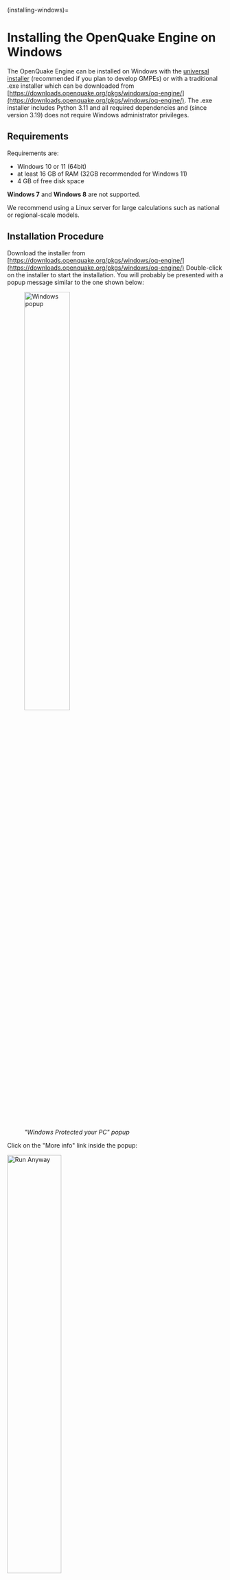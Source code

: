 (installing-windows)=

# Installing the OpenQuake Engine on Windows

The OpenQuake Engine can be installed on Windows with the [universal
installer](universal.md) (recommended if you plan to develop GMPEs)
or with a traditional .exe installer which can be downloaded from
[https://downloads.openquake.org/pkgs/windows/oq-engine/](https://downloads.openquake.org/pkgs/windows/oq-engine/). 
The .exe installer includes Python 3.11 and all required dependencies
and (since version 3.19) does not require Windows administrator 
privileges.

## Requirements

Requirements are:

- Windows 10 or 11 (64bit)
- at least 16 GB of RAM (32GB recommended for Windows 11)
- 4 GB of free disk space

**Windows 7** and **Windows 8** are not supported. 

We recommend using a Linux server for large calculations such as 
national or regional-scale models.

## Installation Procedure
Download the installer from 
[https://downloads.openquake.org/pkgs/windows/oq-engine/](https://downloads.openquake.org/pkgs/windows/oq-engine/)
Double-click on the installer to start the installation.  You will probably be 
presented with a popup message similar to the one shown below:

<figure>
	<img src="../../../_images/install/01_Windows_warning.png" 
		 width="50%" align="center" alt="Windows popup"/>
	<figcaption><i>"Windows Protected your PC" popup</i></figcaption>
</figure>

Click on the "More info" link inside the popup:

<img src="_images/02_Run_anyway.png" alt="Run Anyway" width="50%" align="center" />

Check that the App string starts with "OpenQuake_Engine_" and ends with the 
desired version number, if all is in order, click on the "Run anyway" button 
to continue.  You will be presented with an installer dialog similar to the 
one depicted below:

```{figure} _images/03_Installer_start.png
:scale: 50 %
:alt: Installer Start

Installer Start
```


<figure>
	<img src="_images/03_Installer_start.png" alt="Installer Start"
	     width="50%" align="center" />
	<figcaption>Installer Start</figcaption>
</figure>

Press the "Next" button.  

The AGPL v3 license terms will be displayed - you must accept these terms in 
order to install the OpenQuake engine:

<figure>
	<img src="_images/04_License.png" 
		 width="50%" align="center" />
	<figcaption>License Terms</figcaption>
</figure>

Press the "I Agree" button.

### Uninstall Previously installed versions

If you have already installed a version of the OpenQuake Engine via the 
Windows installer, you will be presented with a message similar to the one 
depicted below:

<figure>
	<img src="_images/05_Uninstall.png" width="50%" align="center" />
	<figcaption>Already installed</figcaption>
</figure>

> **IMPORTANT** even if you have installed the OpenQuake engine via 
> the universal installer, git or some other means, you must ensure that no 
> OpenQuake engine processes are running, that you do not have the User Manual 
> PDF or demo files open before proceeding.   If any OpenQuake processes are 
> running or files are open, the installation may not complete successfully.

If you do not have a previous installation of the OpenQuake Engine installed, 
you can skip ahead to 
[Install OpenQuake Engine Components](#install-components)

Press Next to continue, you will be presented with a reminder message:

<figure>
	<img src="_images/06_Stop_Processes.png" width="50%" align="center" />
	<figcaption>Stop processes</figcaption>
</figure>

Once you have stopped any running OpenQuake Engine processes and closed all 
associated files, press OK to continue.  The uninstaller will now remove the 
previous OpenQuake engine installation, this may take some time to complete:

<figure>
	<img src="_images/07_Uninstalling.png" width="50%" align="center" />
	<figcaption>Uninstaller running</figcaption>
</figure>

Once finished, the uninstaller will look like this:

<figure>
	<img src="_images/08_Uninstall_Complete.png" 
		 width="50%" align="center" />
	<figcaption>Uninstaller completed</figcaption>
</figure>

Press the "Close" button to close the uninstaller.


### Install OpenQuake Engine Components {#install-components}

We are now ready to install the OpenQuake engine components:

<figure>
	<img src="_images/09_Installer_Components.png" 
		 width="50%" align="center" />
	<figcaption>OpenQuake Engine components</figcaption>
</figure>

Press the “Next” button to continue

It will now be possible to view and if necessary change the installation
location of the OpenQuake Engine.  We recommend using the default value unless
you have a compelling reason to use something else - please note that changing
the installation location may make it more difficult to provide support.

<figure>
	<img src="_images/10_Install_Location.png" 
		 width="50%" align="center" />
	<figcaption>Installation location</figcaption>
</figure>

Press the "Install" button to continue.

The installer will now execute, this may take some time to complete.

<figure>
	<img src="_images/11_Installing.png" 
         width="50%" align="center" />
	<figcaption>Installer running</figcaption>
</figure>

Once the installer has completed, it will look something like this:

<figure>
	<img src="_images/12_Complete.png" 
         width="50%" align="center" />
	<figcaption>OpenQuake Engine installer completed</figcaption>
</figure>

Press Finish to close the installer.  You should now see two OpenQuake Engine
icons on your Windows desktop:

<figure>
	<img src="_images/13_Desktop_Icons.png" 
         width="10%" align="center" />
	<figcaption>OpenQuake Engine Icons</figcaption>
</figure>

It should also be possible find the OpenQuake Engine by pressing the Windows
key and typing "OpenQuake":

<figure>
	<img src="_images/14_Win11_Start_menu.png" 
         width="50%" align="center" />
	<figcaption>OpenQuake Engine App in the Windows Start Menu</figcaption>
</figure>

Double-click the webui icon to start the OpenQuake Engine web user-interface.
The first time the OpenQuake engine is executed, the initialization process 
may take several minutes to complete:

<figure>
	<img src="_images/15_Starting_webui_wait.png" 
         width="50%" align="center" />
	<figcaption>OpenQuake Engine webui starting</figcaption>
</figure>

Once the webui is ready for use, a web browser tab will be opened:

<figure>
	<img src="_images/16_webui_up.png" 
		 width="50%" align="center" />
	<figcaption>OpenQuake engine web user-interface</figcaption>
</figure>

Please refer to the 
[Web user-interface instructions](../running-calculations/web-ui.rst)
for more information about using the web-ui.

## Getting help
If you need help or have questions/comments/feedback for us, please
subscribe to the 
[OpenQuake users mailing list](https://groups.google.com/g/openquake-users)
